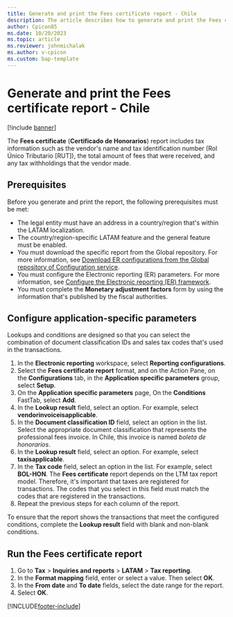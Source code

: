 ```yaml
---
title: Generate and print the Fees certificate report - Chile
description: The article describes how to generate and print the Fees certificate report for Chile.
author: Cpicon85 
ms.date: 10/20/2023 
ms.topic: article
ms.reviewer: johnmichalak
ms.author: v-cpicon 
ms.custom: bap-template
---
```


# Generate and print the Fees certificate report - Chile

[!include [banner](../../includes/banner.md)]

The **Fees certificate** (**Certificado de Honorarios**) report includes tax information such as the vendor's name and tax identification number (Rol Único Tributario \[RUT\]), the total amount of fees that were received, and any tax withholdings that the vendor made.

## Prerequisites

Before you generate and print the report, the following prerequisites must be met:

- The legal entity must have an address in a country/region that's within the LATAM localization.
- The country/region-specific LATAM feature and the general feature must be enabled.
- You must download the specific report from the Global repository. For more information, see [Download ER configurations from the Global repository of Configuration service](../../../fin-ops-core/dev-itpro/analytics/er-download-configurations-global-repo.md).
- You must configure the Electronic reporting (ER) parameters. For more information, see [Configure the Electronic reporting (ER) framework](../../../fin-ops-core/dev-itpro/analytics/electronic-reporting-er-configure-parameters.md).
- You must complete the **Monetary adjustment factors** form by using the information that's published by the fiscal authorities.

## Configure application-specific parameters

Lookups and conditions are designed so that you can select the combination of document classification IDs and sales tax codes that's used in the transactions.

1. In the **Electronic reporting** workspace, select **Reporting configurations**.
2. Select the **Fees certificate report** format, and on the Action Pane, on the **Configurations** tab, in the **Application specific parameters** group, select **Setup**.
3. On the **Application specific parameters** page, On the **Conditions** FastTab, select **Add**.
4. In the **Lookup result** field, select an option. For example, select **vendorinvoiceisapplicable**.
5. In the **Document classification ID** field, select an option in the list. Select the appropriate document classification that represents the professional fees invoice. In Chile, this invoice is named *boleta de honorarios*.
6. In the **Lookup result** field, select an option. For example, select **taxisapplicable**.
7. In the **Tax code** field, select an option in the list. For example, select **BOL-HON**. The **Fees certificate** report depends on the LTM tax report model. Therefore, it's important that taxes are registered for transactions. The codes that you select in this field must match the codes that are registered in the transactions.
9. Repeat the previous steps for each column of the report.

To ensure that the report shows the transactions that meet the configured conditions, complete the **Lookup result** field with blank and non-blank conditions.

## Run the Fees certificate report

1. Go to **Tax** \> **Inquiries and reports** \> **LATAM** \> **Tax reporting**.
2. In the **Format mapping** field, enter or select a value. Then select **OK**.
3. In the **From date** and **To date** fields, select the date range for the report.
4. Select **OK**.

[!INCLUDE[footer-include](../../../includes/footer-banner.md)]
